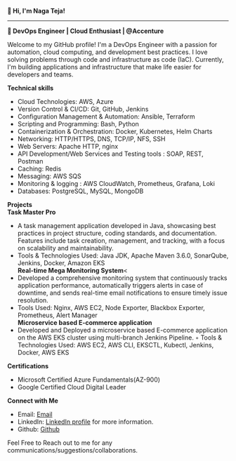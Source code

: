 **👋 Hi, I'm Naga Teja!**
**********************************************************************************************************************************************************************************************************************
**🚀 DevOps Engineer | Cloud Enthusiast | @Accenture**

Welcome to my GitHub profile! I'm a DevOps Engineer with a passion for automation, cloud computing, and development best practices. I love solving problems through code and infrastructure as code (IaC). Currently, I'm building applications and infrastructure that make life easier for developers and teams.

**Technical skills**
 * Cloud Technologies: AWS, Azure
 * Version Control & CI/CD: Git, GitHub, Jenkins
 * Configuration Management & Automation: Ansible, Terraform
 * Scripting and Programming: Bash, Python
 * Containerization & Orchestration: Docker, Kubernetes, Helm Charts
 * Networking: HTTP/HTTPS, DNS, TCP/IP, NFS, SSH
 * Web Servers: Apache HTTP, nginx
 * API Development/Web Services and Testing tools : SOAP, REST, Postman
 * Caching: Redis
 * Messaging: AWS SQS
 * Monitoring & logging : AWS CloudWatch, Prometheus, Grafana, Loki
 * Databases: PostgreSQL, MySQL, MongoDB

**Projects**<br>
 **Task Master Pro**
   * A task management application developed in Java, showcasing best practices in project structure, coding
   standards, and documentation. Features include task creation, management, and tracking, with a focus on
   scalability and maintainability.
   * Tools & Technologies Used: Java JDK, Apache Maven 3.6.0, SonarQube, Jenkins, Docker, Amazon EKS<br>
 **Real-time Mega Monitoring System**<
   * Developed a comprehensive monitoring system that continuously tracks application performance, automatically triggers alerts in case of downtime, and sends real-time email notifications to ensure timely issue
     resolution.
   * Tools Used: Nginx, AWS EC2, Node Exporter, Blackbox Exporter, Prometheus, Alert Manager<br> 
 **Microservice based E-commerce application**
   * Developed and Deployed a microservice based E-commerce application on the AWS EKS cluster using multi-branch Jenkins Pipeline.
   ◦ Tools & Technologies Used: AWS EC2, AWS CLI, EKSCTL, Kubectl, Jenkins, Docker, AWS EKS

**Certifications**
   * Microsoft Certified Azure Fundamentals(AZ-900)
   * Google Certified Cloud Digital Leader

**Connect with Me**
   * Email: [Email](jettinagateja939@gmail.com)
   * LinkedIn: [LinkedIn profile](https://www.linkedin.com/in/naga-teja-jetti/) for more information.
   * Github: [Github](https://github.com/jettinagateja)

 Feel Free to Reach out to me for any communications/suggestions/collaborations.
